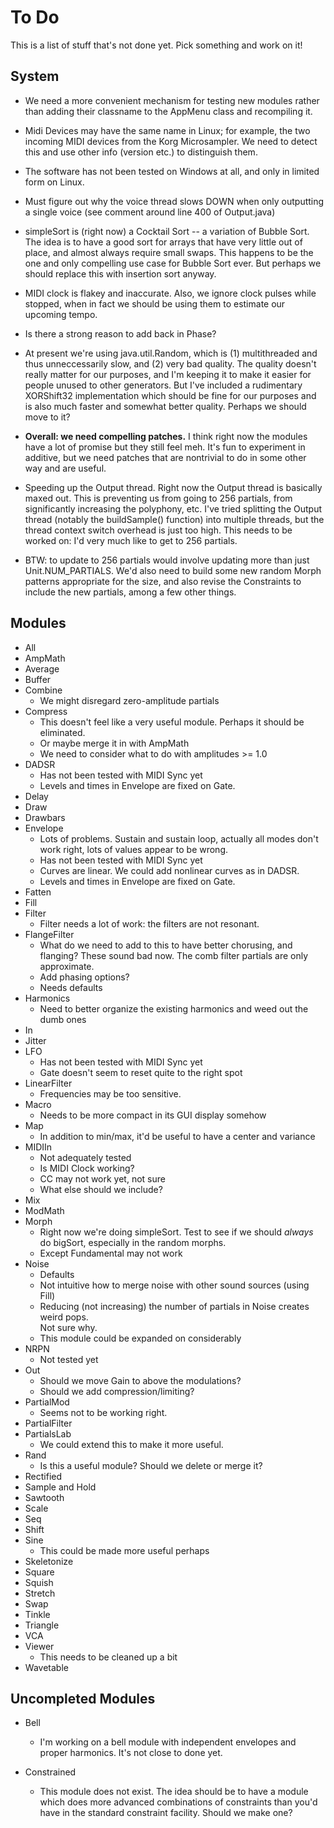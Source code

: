 To Do
=====

This is a list of stuff that's not done yet.  Pick something and work on it!


System
------

* We need a more convenient mechanism for testing new modules rather than adding 
  their classname to the AppMenu class and recompiling it.

* Midi Devices may have the same name in Linux; for example, the two incoming
  MIDI devices from the Korg Microsampler.  We need to detect this and use other
  info (version etc.) to distinguish them.

* The software has not been tested on Windows at all, and only in limited form on 
  Linux.

* Must figure out why the voice thread slows DOWN when only outputting a
  single voice (see comment around line 400 of Output.java)

* simpleSort is (right now) a Cocktail Sort -- a variation of Bubble Sort.  The
  idea is to have a good sort for arrays that have very little out of place, and
  almost always require small swaps.  This happens to be the one and only compelling use case
  for Bubble Sort ever.  But perhaps we should replace this with insertion sort anyway.  
  
* MIDI clock is flakey and inaccurate.  Also, we ignore clock pulses while stopped,
  when in fact we should be using them to estimate our upcoming tempo.

* Is there a strong reason to add back in Phase?

* At present we're using java.util.Random, which is (1) multithreaded and thus
  unneccessarily slow, and (2) very bad quality.  The quality doesn't really
  matter for our purposes, and I'm keeping it to make it easier for people
  unused to other generators.  But I've included a rudimentary XORShift32
  implementation which should be fine for our purposes and is also much faster
  and somewhat better quality.  Perhaps we should move to it?
  
* **Overall: we need compelling patches.**  I think right now the modules have a lot
  of promise but they still feel meh.  It's fun to experiment in additive, but
  we need patches that are nontrivial to do in some other way and are useful.

* Speeding up the Output thread.  Right now the Output thread is basically maxed out.
  This is preventing us from going to 256 partials, from significantly increasing
  the polyphony, etc.  I've tried splitting the Output thread (notably the
  buildSample() function) into multiple threads, but the thread context switch
  overhead is just too high.  This needs to be worked on: I'd very much like to get
  to 256 partials.

* BTW: to update to 256 partials would involve updating more than just Unit.NUM_PARTIALS.
  We'd also need to build some new random Morph patterns appropriate for the size,
  and also revise the Constraints to include the new partials, among a few other things.


Modules
-------

* All
* AmpMath
* Average
* Buffer
* Combine
  - We might disregard zero-amplitude partials
* Compress
  - This doesn't feel like a very useful module.  Perhaps it should be eliminated.
  - Or maybe merge it in with AmpMath
  - We need to consider what to do with amplitudes >= 1.0
* DADSR
  - Has not been tested with MIDI Sync yet
  - Levels and times in Envelope are fixed on Gate.  
* Delay
* Draw
* Drawbars
* Envelope
  - Lots of problems.  Sustain and sustain loop, actually all modes don't work right, lots of values appear to be wrong.
  - Has not been tested with MIDI Sync yet
  - Curves are linear.  We could add nonlinear curves as in DADSR.
  - Levels and times in Envelope are fixed on Gate.  
* Fatten
* Fill
* Filter
  - Filter needs a lot of work: the filters are not resonant.
* FlangeFilter
  - What do we need to add to this to have better chorusing, and flanging?  These sound bad now.  The comb filter partials are only approximate.
  - Add phasing options?
  - Needs defaults  
* Harmonics
  - Need to better organize the existing harmonics and weed out the dumb ones
* In
* Jitter
* LFO
  - Has not been tested with MIDI Sync yet
  - Gate doesn't seem to reset quite to the right spot
* LinearFilter
  - Frequencies may be too sensitive.
* Macro
  - Needs to be more compact in its GUI display somehow
* Map
  - In addition to min/max, it'd be useful to have a center and variance
* MIDIIn
  - Not adequately tested
  - Is MIDI Clock working?
  - CC may not work yet, not sure
  - What else should we include?
* Mix
* ModMath
* Morph
  - Right now we're doing simpleSort.  Test to see if we should *always*
    do bigSort, especially in the random morphs.
  - Except Fundamental may not work
* Noise
  - Defaults
  - Not intuitive how to merge noise with other sound sources (using Fill)
  - Reducing (not increasing) the number of partials in Noise creates weird pops.  
    Not sure why.
  - This module could be expanded on considerably
* NRPN
  - Not tested yet
* Out
  - Should we move Gain to above the modulations?
  - Should we add compression/limiting?
* PartialMod
  - Seems not to be working right.
* PartialFilter
* PartialsLab
  - We could extend this to make it more useful.
* Rand
  - Is this a useful module?  Should we delete or merge it?
* Rectified
* Sample and Hold
* Sawtooth
* Scale
* Seq
* Shift
* Sine
  -  This could be made more useful perhaps
* Skeletonize
* Square
* Squish
* Stretch
* Swap
* Tinkle
* Triangle
* VCA
* Viewer
  - This needs to be cleaned up a bit
* Wavetable


Uncompleted Modules
-------------------

* Bell
  - I'm working on a bell module with independent envelopes and proper harmonics.  It's not close to done yet.

* Constrained
  - This module does not exist. The idea should be to have a module which does more
    advanced combinations of constraints than you'd have in the standard constraint
    facility.  Should we make one?

